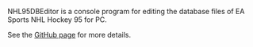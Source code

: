 NHL95DBEditor is a console program for editing the database files of EA Sports NHL Hockey 95 for PC.

See the [GitHub page](https://peruukki.github.io/NHL95DBEditor/) for more details.
